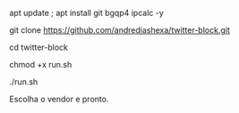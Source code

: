 apt update ; apt install git bgqp4 ipcalc -y

git clone https://github.com/andrediashexa/twitter-block.git

cd twitter-block

chmod +x run.sh

./run.sh


Escolha o vendor e pronto.
